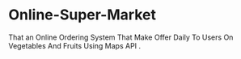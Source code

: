 # Online-Super-Market
 That an Online Ordering System That Make Offer Daily To Users On Vegetables And Fruits Using Maps API .
